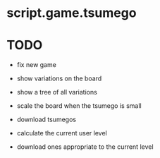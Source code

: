 # script.game.tsumego


# TODO
* fix new game

* show variations on the board
* show a tree of all variations

* scale the board when the tsumego is small

* download tsumegos
* calculate the current user level
* download ones appropriate to the current level

